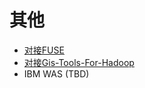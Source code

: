 <!-- ex_nonav -->

# 其他

* [对接FUSE](Using_FUSE_with_FusionInsight.md)
* [对接Gis-Tools-For-Hadoop](Using_GIS_Tools_for_Hadoop_with_FusionInsight.md)
* IBM WAS (TBD)
